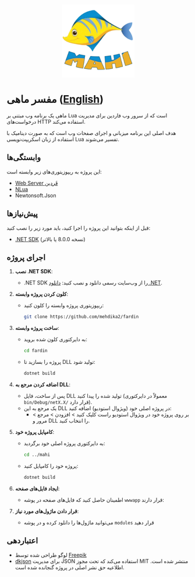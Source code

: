 <p align="center">
    <img src="/images/mahi.png" alt="لوگوی ماهی"
     title="لوگوی ماهی طراحی شده توسط Freepik.com" width="200">
</p>

# مفسر ماهی ([English](https://github.com/mehdika2/Mahi/blob/main/README.md))

ماهی یک برنامه وب مبتنی بر Lua است که از سرور وب فاردین برای مدیریت درخواست‌های HTTP استفاده می‌کند.

هدف اصلی این برنامه میزبانی و اجرای صفحات وب است که به صورت دینامیک با استفاده از زبان اسکریپت‌نویسی Lua تفسیر می‌شوند.

## وابستگی‌ها
این پروژه به ریپوزیتوری‌های زیر وابسته است:
- [Web Server فَردین](https://github.com/mehdika2/fardin)
- [NLua](https://github.com/NLua/NLua)
- Newtonsoft.Json

## پیش‌نیازها
قبل از اینکه بتوانید این پروژه را اجرا کنید، باید مورد زیر را نصب کنید:

- [.NET SDK](https://dotnet.microsoft.com/download) (نسخه 8.0.0 یا بالاتر)

## اجرای پروژه

1. **نصب .NET SDK**:
   - .NET SDK را از وب‌سایت رسمی دانلود و نصب کنید: [دانلود .NET](https://dotnet.microsoft.com/download).

2. **کلون کردن پروژه وابسته**:
   - ریپوزیتوری پروژه وابسته را کلون کنید:
     ```bash
     git clone https://github.com/mehdika2/fardin
     ```

3. **ساخت پروژه وابسته**:
   - به دایرکتوری کلون شده بروید:
     ```bash
     cd fardin
     ```
   - پروژه را بسازید تا DLL تولید شود:
     ```bash
     dotnet build
     ```

4. **اضافه کردن مرجع به DLL**:
   - پس از ساخت، فایل DLL تولید شده را پیدا کنید (معمولاً در دایرکتوری `bin/Debug/netX.X/` قرار دارد).
   - یک مرجع به این DLL در پروژه اصلی خود (ویژوال استودیو) اضافه کنید:
     - بر روی پروژه خود در ویژوال استودیو راست کلیک کنید > افزودن > مرجع > مرور و DLL را انتخاب کنید.

5. **کامپایل پروژه خود**:
   - به دایرکتوری پروژه اصلی خود برگردید:
     ```bash
     cd ../mahi
     ```
   - پروژه خود را کامپایل کنید:
     ```bash
     dotnet build
     ```

6. **ایجاد فایل‌های صفحه**:
   - اطمینان حاصل کنید که فایل‌های صفحه در پوشه `wwwapp` قرار دارند:

7. **قرار دادن ماژول‌های مورد نیاز**:
   - می‌توانید ماژول‌ها را دانلود کرده و در پوشه `modules` قرار دهید

## اعتباردهی
- لوگو طراحی شده توسط [Freepik](https://www.freepik.com)
- [dkjson](https://github.com/your-repo/dkjson) برای مدیریت JSON استفاده می‌کند که تحت مجوز MIT منتشر شده است. اطلاعیه حق نشر اصلی در پروژه گنجانده شده است.
